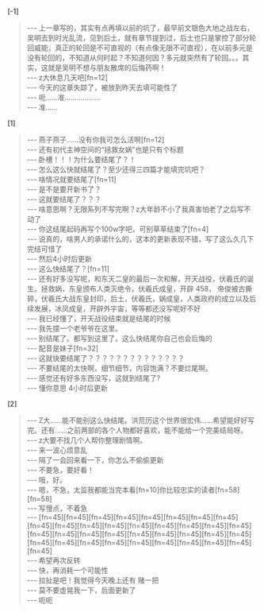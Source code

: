 
[-1] 
>--- 上一章写的，其实有点再填以前的坑了，最早前文银色大地之战左右，吴明去到时光乱流，见到后土，就有章节提到过，后土也只是掌控了部分轮回威能，真正的轮回是不可直视的（有点像无限不可直视），在以前多元是没有轮回的，不知道从何时起？不知道何因？多元就突然有了轮回。。。其实，这就是吴明不想与朋友散席的后悔药啊！<br>
>--- z大休息几天吧[fn=12]<br>
>--- 今天的这章失踪了，被放到昨天去填可能性了<br>
>--- 呃……准………………<br>
>--- 准……<br>

[1] 
>--- 燕子燕子……没有你我可怎么活啊[fn=12]<br>
>--- 还有初代主神空间的“拯救女娲”也是只有个标题<br>
>--- 卧槽！！！为什么要结尾了？！<br>
>--- 怎么这么快就结尾了？至少还得三四篇才能填完坑吧？<br>
>--- 啥情况就要结尾了[fn=11]<br>
>--- 是不是要开新书了？<br>
>--- 这就要结尾了？？？<br>
>--- 啥意思啊？无限系列不写完啊？z大年龄不小了我真害怕老了之后写不动了<br>
>--- 你这结尾起码再写个100w字吧，可别草草结束了[fn=4]<br>
>--- 说真的，啥男人的承诺什么的，这本的更新表现不错，写了这么久几下完结可惜了<br>
>--- 然后4小时后更新<br>
>--- 这么快结尾了？[fn=11]<br>
>--- 还有好多没写呢，和东天二皇的最后一次和解，开天战役，伏羲氏的诞生。拯救娲，东皇颁布人类灭绝令，伏羲氏成皇，开辟 458， 帝俊被古撕碎，伏羲氏大战东皇封印，后土，伏羲氏，娲成皇，人类政府的成立以及后续发展，冰凤成皇，开辟外宇宙，等等都还没写呢好不好<br>
>--- 我已经懂了，开天战役结束就是结尾的时候<br>
>--- 我先摆一个老爷爷在这里。<br>
>--- 别结尾了。都写到这里了。这么快结尾你自己也会后悔的<br>
>--- 配音是妹子[fn=32]<br>
>--- 这就快要结尾了？？？？？？？？？？？？？？<br>
>--- 不要结尾的太快啊，细节细节，内容饱满？不要烂尾啊。<br>
>--- 感觉还有好多东西没写，这就到结尾了?<br>
>--- 懂你意思 4小时后更新<br>

[2] 
>--- Z大……能不能别这么快结尾。洪荒历这个世界很宏伟……希望能好好写完。还有……之前两部的各个人物都好喜欢，能不能给一个完美结局呀。<br>
>--- z大要不找几个人帮你整理剧情啊。<br>
>--- 来一波心烦意乱<br>
>--- 隔了一会回来看一下，你怎么不偷偷更新<br>
>--- 不要急，要好看！<br>
>--- 哦，好。<br>
>--- 嗯，不急，太监我都能当完本看[fn=10]你比较忠实的读者[fn=58][fn=58]<br>
>--- 写慢点，不着急<br>
>--- [fn=45][fn=45][fn=45][fn=45][fn=45][fn=45][fn=45][fn=45][fn=45][fn=45][fn=45][fn=45][fn=45][fn=45][fn=45][fn=45][fn=45][fn=45][fn=45][fn=45][fn=45][fn=45][fn=45][fn=45][fn=45][fn=45][fn=45][fn=45][fn=45][fn=45][fn=45][fn=45][fn=45][fn=45][fn=45][fn=45]<br>
>--- 希望再次反转<br>
>--- 快，再消耗一个可能性<br>
>--- 拉扯是吧！我觉得今天晚上还有 赌一把<br>
>--- 莫不要虚晃我一下，后面更新了<br>
>--- 呃呃<br>
